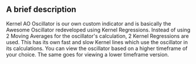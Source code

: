 ## A brief description
Kernel AO Oscillator is our own custom indicator and is basically the Awesome Oscillator redeveloped using Kernel Regressions. Instead of using 2 Moving Averages for the oscillator's calculation, 2 Kernel Regressions are used. This has its own fast and slow Kernel lines which use the oscillator in its calculations. You can view the oscillator based on a higher timeframe of your choice. The same goes for viewing a lower timeframe version.
